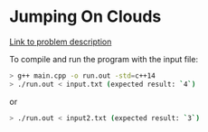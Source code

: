# Jumping On Clouds
[Link to problem description](https://www.hackerrank.com/challenges/jumping-on-the-clouds/problem)


To compile and run the program with the input file:

```bash
> g++ main.cpp -o run.out -std=c++14
> ./run.out < input.txt (expected result: `4`)
```
or
```bash
> ./run.out < input2.txt (expected result: `3`)
```
